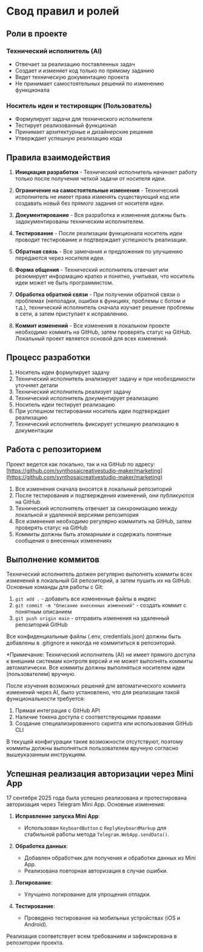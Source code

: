 # Свод правил и ролей

## Роли в проекте

### Технический исполнитель (AI)
- Отвечает за реализацию поставленных задач
- Создает и изменяет код только по прямому заданию
- Ведет техническую документацию проекта
- Не принимает самостоятельных решений по изменению функционала

### Носитель идеи и тестировщик (Пользователь)
- Формулирует задачи для технического исполнителя
- Тестирует реализованный функционал
- Принимает архитектурные и дизайнерские решения
- Утверждает успешную реализацию кода

## Правила взаимодействия

1. **Инициация разработки** - Технический исполнитель начинает работу только после получения четкой задачи от носителя идеи.

2. **Ограничение на самостоятельные изменения** - Технический исполнитель не имеет права изменять существующий код или создавать новый без прямого задания от носителя идеи.

3. **Документирование** - Вся разработка и изменения должны быть задокументированы техническим исполнителем.

4. **Тестирование** - После реализации функционала носитель идеи проводит тестирование и подтверждает успешность реализации.

5. **Обратная связь** - Все замечания и предложения по улучшению передаются через носителя идеи.

6. **Форма общения** - Технический исполнитель отвечает или резюмирует информацию кратко и понятно, учитывая, что носитель идеи может не быть программистом.

7. **Обработка обратной связи** - При получении обратной связи о проблемах (неполадки, ошибки в функциях, проблемы с ботом и т.д.), технический исполнитель сначала изучает решение проблемы в сети, а затем приступает к исправлению.

8. **Коммит изменений** - Все изменения в локальном проекте необходимо коммить на GitHub, затем проверять статус на GitHub. Локальный проект является основой для всех изменений.

## Процесс разработки

1. Носитель идеи формулирует задачу
2. Технический исполнитель анализирует задачу и при необходимости уточняет детали
3. Технический исполнитель реализует задачу
4. Технический исполнитель документирует реализацию
5. Носитель идеи тестирует реализацию
6. При успешном тестировании носитель идеи подтверждает реализацию
7. Технический исполнитель фиксирует успешную реализацию в документации

## Работа с репозиторием

Проект ведется как локально, так и на GitHub по адресу: [https://github.com/synthosaicreativestudio-maker/marketing](https://github.com/synthosaicreativestudio-maker/marketing)

1. Все изменения сначала вносятся в локальный репозиторий
2. После тестирования и подтверждения изменений, они публикуются на GitHub
3. Технический исполнитель отвечает за синхронизацию между локальной и удаленной версиями репозитория
4. Все изменения необходимо регулярно коммитить на GitHub, затем проверять статус на GitHub
5. Коммиты должны быть атомарными и содержать понятные сообщения о внесенных изменениях

## Выполнение коммитов

Технический исполнитель должен регулярно выполнять коммиты всех изменений в локальный Git репозиторий, а затем пушить их на GitHub. Основные команды для работы с Git:

1. `git add .` - добавить все измененные файлы в индекс
2. `git commit -m "Описание внесенных изменений"` - создать коммит с понятным описанием
3. `git push origin main` - отправить изменения на удаленный репозиторий GitHub

Все конфиденциальные файлы (.env, credentials.json) должны быть добавлены в .gitignore и никогда не коммититься в репозиторий.

*Примечание: Технический исполнитель (AI) не имеет прямого доступа к внешним системам контроля версий и не может выполнять коммиты автоматически. Все коммиты должны выполняться носителем идеи (пользователем) вручную.

После изучения возможных решений для автоматического коммита изменений через AI, было установлено, что для реализации такой функциональности требуется:
1. Прямая интеграция с GitHub API
2. Наличие токена доступа с соответствующими правами
3. Создание специализированного скрипта или использования GitHub CLI

В текущей конфигурации такие возможности отсутствуют, поэтому коммиты должны выполняться пользователем вручную согласно вышеуказанным инструкциям.

## Успешная реализация авторизации через Mini App

17 сентября 2025 года была успешно реализована и протестирована авторизация через Telegram Mini App. Основные изменения:

1. **Исправление запуска Mini App**:
   - Использован `KeyboardButton` с `ReplyKeyboardMarkup` для стабильной работы метода `Telegram.WebApp.sendData()`.

2. **Обработка данных**:
   - Добавлен обработчик для получения и обработки данных из Mini App.
   - Реализована повторная авторизация в случае ошибки.

3. **Логирование**:
   - Улучшено логирование для упрощения отладки.

4. **Тестирование**:
   - Проведено тестирование на мобильных устройствах (iOS и Android).

Реализация соответствует всем требованиям и зафиксирована в репозитории проекта.